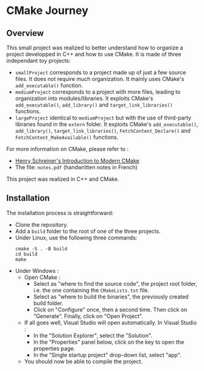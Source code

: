 # CMake Journey

## Overview

This small project was realized to better understand how to organize a project developped in C++ and how to use CMake. It is made of three independant toy projects:

* ```smallProject``` corresponds to a project made up of just a few source files. It does not require much organization. It mainly uses CMake's ```add_executable()``` function.
* ```mediumProject``` corresponds to a project with more files, leading to organization into modules/libraries. It exploits CMake's ```add_executable()```, ```add_library()``` and ```target_link_libraries()``` functions.
* ```largeProject``` identical to ```mediumProject``` but with the use of third-party libraries found in the ```extern``` folder. It exploits CMake's ```add_executable()```, ```add_library()```, ```target_link_libraries()```, ```FetchContent_Declare()``` and ```FetchContent_MakeAvailable()``` functions.

For more information on CMake, please refer to :
* [Henry Schreiner's Introduction to Modern CMake](https://cliutils.gitlab.io/modern-cmake/)
* The file: ```notes.pdf``` (handwritten notes in French)

This project was realized in C++ and CMake.

## Installation

The installation process is straightforward: 
* Clone the repository.
* Add a ```build``` folder to the root of one of the three projects.
* Under Linux, use the following three commands:
  ```
  cmake -S . -B build
  cd build
  make
  ```
* Under Windows :
  * Open CMake :
    * Select as "where to find the source code", the project root folder, i.e. the one containing the ```CMakeLists.txt``` file.
    * Select as "where to build the binaries", the previously created build folder.
    * Click on "Configure" once, then a second time. Then click on "Generate". Finally, click on "Open Project".
  * If all goes well, Visual Studio will open automatically. In Visual Studio :
    * In the "Solution Explorer", select the "Solution".
    * In the "Properties" panel below, click on the key to open the properties page.
    * In the "Single startup project" drop-down list, select "app".
  * You should now be able to compile the project.
